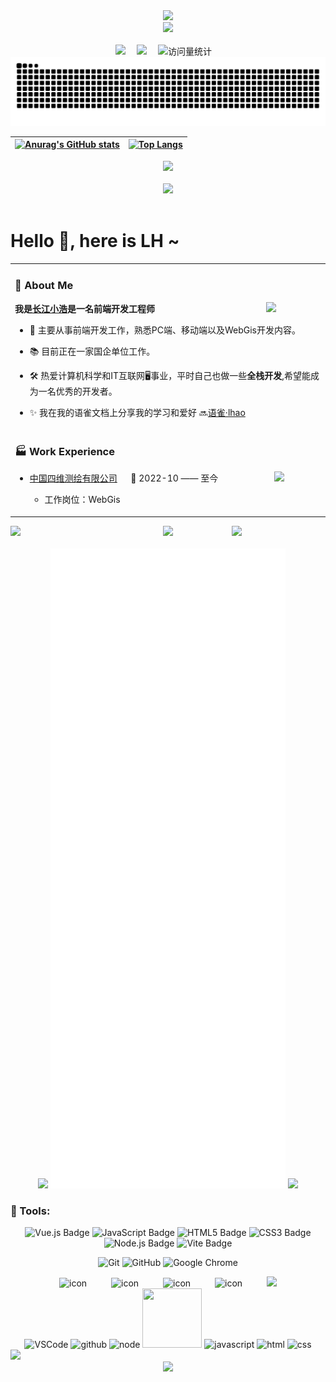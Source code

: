 <div align="center">

  <!-- dynamic typing effect 动态打字效果 -->
  <div>
    <a href="http://linecode.top" target="_blank">
      <img src="https://readme-typing-svg.demolab.com?font=Fira+Code&pause=1000&width=435&lines=I'm LH, welcome here!&center=true&size=27" />
    </a>
  </div>

  <!-- knock code pictures 敲代码的图片 -->
  <picture>
    <source media="(prefers-color-scheme: dark)" srcset="https://cdn.jsdelivr.net/gh/LHNB521/LHNB521/assets/images/coding.gif" />
    <source media="(prefers-color-scheme: light)" srcset="https://cdn.jsdelivr.net/gh/LHNB521/LHNB521/assets/images/developer.svg" height="225px" />
    <img src="https://cdn.jsdelivr.net/gh/LHNB521/LHNB521/assets/images/coding.gif" />
  </picture>

  <!-- for beauty 留个空行好看点 -->
  <div>&nbsp;</div>

  <!-- profile logo 个人资料徽标 -->
  <div>
    <a href="linecode.top" target="_blank"><img src="https://img.shields.io/badge/Website-个人网站-rgb(170, 220, 245)" /></a>&emsp;
    <a href="https://www.yuque.com/lhao" target="_blank"><img src="https://img.shields.io/badge/Yuque-语雀-rgb(49, 204, 121)" /></a>&emsp;
    <!-- visitor -->
    <img src="https://komarev.com/ghpvc/?username=LHNB521&label=Views&color=0e75b6&style=flat" alt="访问量统计" />&emsp;
  </div>

  <!-- 活跃贪吃蛇 -->
  <picture>
    <source media="(prefers-color-scheme: dark)" srcset="https://raw.githubusercontent.com/LHNB521/LHNB521/output/github-contribution-grid-snake-dark.svg">
    <source media="(prefers-color-scheme: light)" srcset="https://raw.githubusercontent.com/LHNB521/LHNB521/output/github-contribution-grid-snake.svg">
    <img alt="github contribution grid snake animation" src="https://raw.githubusercontent.com/LHNB521/LHNB521/output/github-contribution-grid-snake.svg">
  </picture>

  <!-- 个人信息统计 -->
  | [![Anurag's GitHub stats](https://github-readme-stats.vercel.app/api?username=LHNB521&hide=contribs,issues&show_icons=trueshow_icons=true&theme=radical)](https://github.com/LHNB521) | [![Top Langs](https://github-readme-stats.vercel.app/api/top-langs/?username=LHNB521&theme=radical&layout=compact)](https://github.com/LHNB521) |
  | ------------- | ------------- |


  <!-- 活跃折线图 -->
  <picture>
    <source media="(prefers-color-scheme: dark)" srcset="https://github-readme-activity-graph.vercel.app/graph?username=LHNB521&theme=xcode&bg_color=FF000000&hide_border=true" />
    <source media="(prefers-color-scheme: light)" srcset="https://github-readme-activity-graph.vercel.app/graph?username=LHNB521&theme=xcode&bg_color=FF000000&color=000000&hide_border=true" />
    <img src="https://github-readme-activity-graph.vercel.app/graph?username=LHNB521&theme=xcode&bg_color=FF000000&hide_border=true" />
  </picture>

  <div>&nbsp;</div>

  <!-- GitHub 奖杯🏆 -->
  <div>
    <img src="https://github-profile-trophy.vercel.app/?username=LHNB521&theme=gruvbox&row=1&column=7&no-frame=true&no-bg=true" />
    <br/>
  </div>

</div>

<div>&nbsp;</div>

# Hello 👋, here is LH ~

<table>
<!-- 个人介绍 -->
<tr><td>

### 🤺 About Me
<img align="right" width="88" src="https://cdn.jsdelivr.net/gh/LHNB521/LHNB521/assets/images/computer.png" />

**我是[长江小浩](https://yuque.com/lhao)是一名前端开发工程师**

- 🌱 主要从事前端开发工作，熟悉PC端、移动端以及WebGis开发内容。

- 📚 目前正在一家国企单位工作。

- 🛠️ 热爱计算机科学和IT互联网🖥️事业，平时自己也做一些**全栈开发**,希望能成为一名优秀的开发者。

- ✨ 我在我的语雀文档上分享我的学习和爱好 🔜<a href="https://yuque.com/lhao" target="_blank">语雀·lhao</a>

</td></tr>

<!-- 工作经历 -->
<tr><td>

### 🏭 Work Experience
<img align="right" width="75" src="https://cdn.jsdelivr.net/gh/LHNB521/LHNB521/assets/images/siwei.png" />

- [中国四维测绘有限公司](https://www.chinasiwei.com/) &emsp; 📌 2022-10 —— 至今

  - 工作岗位：WebGis

</td></tr>
</table>



<!-- github-readme-streak-stats 连续提交代码天数记录 -->
<div align="center">
    <img align="left" width="150" src="https://cdn.jsdelivr.net/gh/LHNB521/LHNB521/assets/images/left.png" />
    <picture>
      <source aligh="center" media="(prefers-color-scheme: dark)" srcset="https://github-readme-streak-stats.herokuapp.com/?user=LHNB521&theme=dark&hide_border=true" />
      <source aligh="center" media="(prefers-color-scheme: light)" srcset="https://github-readme-streak-stats.herokuapp.com/?user=LHNB521&theme=light&hide_border=true" />
      <img aligh="center" src="https://github-readme-streak-stats.herokuapp.com/?user=LHNB521&theme=dark&hide_border=true" />
    </picture>
    <img align="right" width="150"  src="https://cdn.jsdelivr.net/gh/LHNB521/LHNB521/assets/images/right.png" />
    <div>&nbsp;</div>
    <!-- metrics -->
    <img width="150" src="https://cdn.jsdelivr.net/gh/LHNB521/LHNB521/assets/images/cxyduck.gif"/>
    <img src="/github-metrics.svg">
    <img width="150" src="https://cdn.jsdelivr.net/gh/LHNB521/LHNB521/assets/images/cxyduck.gif">
</div>

### 🧰 Tools:
<!--  skill badge 技能徽章 -->
<div align="center">

![Vue.js Badge](https://img.shields.io/badge/Vue.js-4FC08D?logo=vuedotjs&logoColor=fff&style=flat)  ![JavaScript Badge](https://img.shields.io/badge/JavaScript-F7DF1E?logo=javascript&logoColor=000&style=flat) ![HTML5 Badge](https://img.shields.io/badge/HTML5-E34F26?logo=html5&logoColor=fff&style=flat) ![CSS3 Badge](https://img.shields.io/badge/CSS3-1572B6?logo=css3&logoColor=fff&style=flat) ![Node.js Badge](https://img.shields.io/badge/Node.js-393?logo=nodedotjs&logoColor=fff&style=flat) ![Vite Badge](https://img.shields.io/badge/Vite-646CFF?logo=vite&logoColor=fff&style=flat)

![Git](https://img.shields.io/badge/-Git-FCC624?style=flat-square&logo=git) ![GitHub](https://img.shields.io/badge/-GitHub-pink?style=flat-square&logo=github) ![Google Chrome](https://img.shields.io/badge/Chrome-4285F4?style=flat-square&logo=GoogleChrome&logoColor=white)

</div>

<div align="center">
  <!-- svg动图 -->
  <img src="https://techstack-generator.vercel.app/js-icon.svg" alt="icon" width="65" style="width: 65px; height: 65px; margin-right:35px; margin-bottom: 0px;" />
  <img src="https://techstack-generator.vercel.app/nginx-icon.svg" alt="icon" width="65" style="width: 65px; height: 65px; margin-right: 35px; margin-bottom: 0px;" />
  <img src="https://techstack-generator.vercel.app/webpack-icon.svg" alt="icon" width="65" style="width: 65px; height: 65px; margin-right: 35px; margin-bottom: 0px;" />
  <img src="https://techstack-generator.vercel.app/eslint-icon.svg" alt="icon" width="65" style="width: 65px; height: 65px; margin-right: 35px; margin-bottom: 0px;" />

  <!-- svg静态图 -->
  <img src="https://skillicons.dev/icons?i=git,postman,webstorm,linux,ubuntu,gmail"/>
</div>

<!-- Gif -->
<div align="center">
  <img alt="VSCode" src="https://i.giphy.com/media/IdyAQJVN2kVPNUrojM/200.webp" width="100" title="vscode">
  <img alt="github" src="https://i.giphy.com/media/KzJkzjggfGN5Py6nkT/200.webp" width="100" title="github">
  <img alt="node" src="https://media.giphy.com/media/kdFc8fubgS31b8DsVu/giphy.gif" width="85" title="node">
  <img height="95" width="95" src="https://cdn.jsdelivr.net/gh/sun0225SUN/sun0225SUN/assets/images/vue.webp">
  <img alt="javascript" src="https://media3.giphy.com/media/ln7z2eWriiQAllfVcn/200w.webp" width="100" title="javascript">
  <img alt-"html5" src="https://media.giphy.com/media/XAxylRMCdpbEWUAvr8/giphy.gif" width="100" title="html">
  <img alt="css" src="https://media.giphy.com/media/fsEaZldNC8A1PJ3mwp/giphy.gif" width="100" title="css">
</div>

<!-- profile-3d-contrib 3D 贡献图-->
<picture>
  <source media="(prefers-color-scheme: dark)" srcset="https://cdn.jsdelivr.net/gh/LHNB521/LHNB521/profile-3d-contrib/profile-night-rainbow.svg" />
  <source media="(prefers-color-scheme: light)" srcset="https://cdn.jsdelivr.net/gh/LHNB521/LHNB521/profile-3d-contrib/profile-gitblock.svg" />
  <img src="https://cdn.jsdelivr.net/gh/LHNB521/LHNB521/profile-3d-contrib/profile-night-rainbow.svg" />
</picture>


<div align="center">
  <img src="https://cdn.jsdelivr.net/gh/LHNB521/LHNB521/assets/images/icon.png" />
</div>

